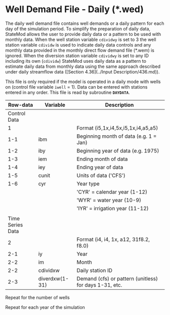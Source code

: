 # Well Demand File - Daily (*.wed) #

The daily well demand file contains well demands or a daily pattern for each day of the simulation period. To simplify the preparation of daily data, 
StateMod allows the user to provide daily data or a pattern to be used with monthly data. When the well station variable `cdividwy` is set to 3 the well 
station variable `cdividw` is used to indicate daily data controls and any monthly data provided in the monthly direct flow demand file (\*.wem) is ignored. 
When the diversion station variable `cdividwy` is set to any ID including its own (`cdividw`) StateMod uses daily data as a pattern to estimate daily data from 
monthly data using the same approach described under daily streamflow data ([Section 4.36](../Input Description/436.md)).

This file is only required if the model is operated in a daily mode with wells on (control file variable `iwell` = 1). Data can be entered with stations entered 
in any order. This file is read by subroutine **`DAYDATA`**.

| Row-data							| Variable						| Description 								|				
| ------------------				| --------------------			| --------									|
| Control Data						| 								| 											|
| 1	 								| 								| Format (i5,1x,i4,5x,i5,1x,i4,a5,a5)
| 1-1								| ibm							| Beginning month of data (e.g. 1 = Jan)
| 1-2								| iby							| Beginning year of data (e.g. 1975)
| 1-3								| iem							| Ending month of data
| 1-4								| iey							| Ending year of data 
| 1-5								| cunit							| Units of data ('CFS')
| 1-6								| cyr							| Year type 
| 									| 								| 'CYR' = calendar year (1-12)
| 									| 								| 'WYR' = water year (10-9)
| 									| 								| 'IYR' = irrigation year (11-12)
| | | |
| Time Series Data | | |
| 2									| 								| Format (i4, i4, 1x, a12, 31f8.2, f8.0)
| 2-1								| iy							| Year
| 2-2								| im							| Month
| 2-2								| cdividxw						| Daily station ID
| 2-3								| diverdxw(1-31)				| Demand (cfs) or pattern (unitless) for days 1-31, etc.

Repeat for the number of wells	

Repeat for each year of the simulation	

